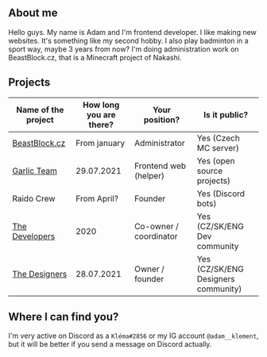 ## About me
Hello guys. My name is Adam and I'm frontend developer. I like making new websites. It's something like my second hobby. I also play badminton in a sport way, maybe 3 years from now? I'm doing administration work on BeastBlock.cz, that is a Minecraft project of Nakashi.

## Projects

| Name of the project | How long you are there? | Your position? | Is it public? |
|--|--|--|--|
| [BeastBlock.cz](https://beastblock.cz)| From january | Administrator | Yes (Czech MC server)
| [Garlic Team](https://github.com/garlic-team) | 29.07.2021 | Frontend web (helper) | Yes (open source projects)
| Raido Crew | From April? | Founder | Yes (Discord bots)
| [The Developers](https://discord.gg/thedevs) | 2020 | Co-owner / coordinator | Yes (CZ/SK/ENG Dev community |
| [The Designers](https://discord.com/invite/kzGPXGYYr9) | 28.07.2021 | Owner / founder | Yes (CZ/SK/ENG Designers community) |

## Where I can find you?
I'm  very active on Discord as a `Kléma#2856` or my IG account `@adam__klement`, but it will be better if you send a message on Discord actually.
